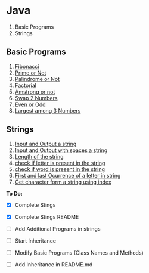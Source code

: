 # Java

1. Basic Programs
2. Strings

## Basic Programs

1. [Fibonacci](Lab/01-Basic%20Programs/Fibonacci.java)
2. [Prime or Not](Lab/01-Basic%20Programs/Prime.java)
3. [Palindrome or Not](Lab/01-Basic%20Programs/Palindrome.java)
4. [Factorial](Lab/01-Basic%20Programs/Factorial.java)
5. [Amstrong or not](Lab/01-Basic%20Programs/Amstrong.java)
6. [Swap 2 Numbers](Lab/01-Basic%20Programs/swapTwo.java)
7. [Even or Odd](Lab/01-Basic%20Programs/EvenorOdd.java)
8. [Largest among 3 Numbers](Lab/01-Basic%20Programs/largestOfThree.java)

## Strings 

1. [Input and Output a string](Lab/02-Strings/inputOutput.java)
2. [Input and Output with spaces a string](Lab/02-Strings/inputOutputSpace.java)
3. [Length of the string](Lab/02-Strings/Length.java)
4. [check if letter is present in the string](Lab/02-Strings/checkChar.java)
5. [check if word is present in the string](Lab/02-Strings/checkString.java)
6. [First and last Ocurrence of a letter in string](Lab/02-Strings/stringCharAt.java)
7. [Get character form a string using index](Lab/02-Strings/StringCharIndex.java)

**To Do:**
- [x] Complete Stings
- [x] Complete Stings README
- [ ] Add Additional Programs in strings
- [ ] Start Inheritance
- [ ] Modify Basic Programs (Class Names and Methods)
- [ ] Add Inheritance in README.md



